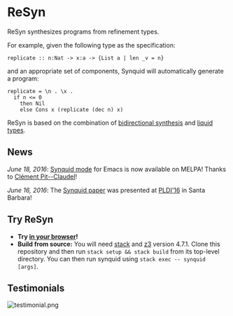 # ReSyn #

ReSyn synthesizes programs from refinement types.

For example, given the following type as the specification:
```
replicate :: n:Nat -> x:a -> {List a | len _v = n}
```
and an appropriate set of components, Synquid will automatically generate a program: 
```
replicate = \n . \x . 
  if n <= 0
    then Nil
    else Cons x (replicate (dec n) x)
```

ReSyn is based on the combination of [bidirectional synthesis](http://dl.acm.org/citation.cfm?doid=2737924.2738007) and [liquid types](http://dl.acm.org/citation.cfm?doid=1375581.1375602).

## News ##

*June 18, 2016*: [Synquid mode](https://github.com/cpitclaudel/synquid-emacs) for Emacs is now available on MELPA! Thanks to [Clément Pit--Claudel](https://github.com/cpitclaudel)!

*June 16, 2016*: The [Synquid paper](http://people.csail.mit.edu/polikarn/publications/pldi16.pdf) was presented at [PLDI'16](http://conf.researchr.org/home/pldi-2016) in Santa Barbara!

## Try ReSyn ##

* **Try [in your browser](http://comcom.csail.mit.edu/comcom/#Synquid)!**
* **Build from source:** You will need [stack](https://docs.haskellstack.org/en/stable/README/) and [z3](https://github.com/Z3Prover/z3) version 4.7.1. Clone this repository and then run ```stack setup && stack build``` from its top-level directory.  You can then run synquid using ```stack exec -- synquid [args]```.

## Testimonials ##

![testimonial.png](https://bitbucket.org/repo/qXe57A/images/104717122-testimonial.png)
